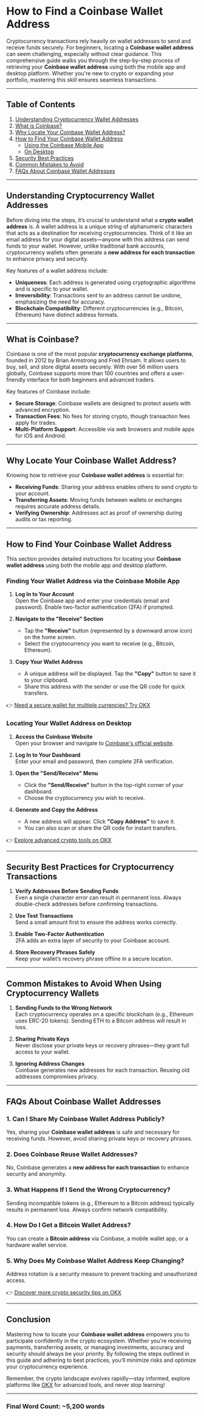 # How to Find a Coinbase Wallet Address  

Cryptocurrency transactions rely heavily on wallet addresses to send and receive funds securely. For beginners, locating a **Coinbase wallet address** can seem challenging, especially without clear guidance. This comprehensive guide walks you through the step-by-step process of retrieving your **Coinbase wallet address** using both the mobile app and desktop platform. Whether you're new to crypto or expanding your portfolio, mastering this skill ensures seamless transactions.  

---

## Table of Contents  
1. [Understanding Cryptocurrency Wallet Addresses](#understanding-cryptocurrency-wallet-addresses)  
2. [What is Coinbase?](#what-is-coinbase)  
3. [Why Locate Your Coinbase Wallet Address?](#why-locate-your-coinbase-wallet-address)  
4. [How to Find Your Coinbase Wallet Address](#how-to-find-your-coinbase-wallet-address)  
   - [Using the Coinbase Mobile App](#finding-your-wallet-address-via-the-coinbase-mobile-app)  
   - [On Desktop](#locating-your-wallet-address-on-desktop)  
5. [Security Best Practices](#security-best-practices-for-cryptocurrency-transactions)  
6. [Common Mistakes to Avoid](#common-mistakes-to-avoid-when-using-cryptocurrency-wallets)  
7. [FAQs About Coinbase Wallet Addresses](#faqs-about-coinbase-wallet-addresses)  

---

## Understanding Cryptocurrency Wallet Addresses  

Before diving into the steps, it’s crucial to understand what a **crypto wallet address** is. A wallet address is a unique string of alphanumeric characters that acts as a destination for receiving cryptocurrencies. Think of it like an email address for your digital assets—anyone with this address can send funds to your wallet. However, unlike traditional bank accounts, cryptocurrency wallets often generate a **new address for each transaction** to enhance privacy and security.  

Key features of a wallet address include:  
- **Uniqueness**: Each address is generated using cryptographic algorithms and is specific to your wallet.  
- **Irreversibility**: Transactions sent to an address cannot be undone, emphasizing the need for accuracy.  
- **Blockchain Compatibility**: Different cryptocurrencies (e.g., Bitcoin, Ethereum) have distinct address formats.  

---

## What is Coinbase?  

Coinbase is one of the most popular **cryptocurrency exchange platforms**, founded in 2012 by Brian Armstrong and Fred Ehrsam. It allows users to buy, sell, and store digital assets securely. With over 56 million users globally, Coinbase supports more than 100 countries and offers a user-friendly interface for both beginners and advanced traders.  

Key features of Coinbase include:  
- **Secure Storage**: Coinbase wallets are designed to protect assets with advanced encryption.  
- **Transaction Fees**: No fees for storing crypto, though transaction fees apply for trades.  
- **Multi-Platform Support**: Accessible via web browsers and mobile apps for iOS and Android.  

---

## Why Locate Your Coinbase Wallet Address?  

Knowing how to retrieve your **Coinbase wallet address** is essential for:  
- **Receiving Funds**: Sharing your address enables others to send crypto to your account.  
- **Transferring Assets**: Moving funds between wallets or exchanges requires accurate address details.  
- **Verifying Ownership**: Addresses act as proof of ownership during audits or tax reporting.  

---

## How to Find Your Coinbase Wallet Address  

This section provides detailed instructions for locating your **Coinbase wallet address** using both the mobile app and desktop platform.  

### Finding Your Wallet Address via the Coinbase Mobile App  

1. **Log In to Your Account**  
   Open the Coinbase app and enter your credentials (email and password). Enable two-factor authentication (2FA) if prompted.  

2. **Navigate to the "Receive" Section**  
   - Tap the **"Receive"** button (represented by a downward arrow icon) on the home screen.  
   - Select the cryptocurrency you want to receive (e.g., Bitcoin, Ethereum).  

3. **Copy Your Wallet Address**  
   - A unique address will be displayed. Tap the **"Copy"** button to save it to your clipboard.  
   - Share this address with the sender or use the QR code for quick transfers.  

👉 [Need a secure wallet for multiple currencies? Try OKX](https://bit.ly/okx-bonus)  

### Locating Your Wallet Address on Desktop  

1. **Access the Coinbase Website**  
   Open your browser and navigate to [Coinbase's official website](https://www.coinbase.com).  

2. **Log In to Your Dashboard**  
   Enter your email and password, then complete 2FA verification.  

3. **Open the "Send/Receive" Menu**  
   - Click the **"Send/Receive"** button in the top-right corner of your dashboard.  
   - Choose the cryptocurrency you wish to receive.  

4. **Generate and Copy the Address**  
   - A new address will appear. Click **"Copy Address"** to save it.  
   - You can also scan or share the QR code for instant transfers.  

👉 [Explore advanced crypto tools on OKX](https://bit.ly/okx-bonus)  

---

## Security Best Practices for Cryptocurrency Transactions  

1. **Verify Addresses Before Sending Funds**  
   Even a single character error can result in permanent loss. Always double-check addresses before confirming transactions.  

2. **Use Test Transactions**  
   Send a small amount first to ensure the address works correctly.  

3. **Enable Two-Factor Authentication**  
   2FA adds an extra layer of security to your Coinbase account.  

4. **Store Recovery Phrases Safely**  
   Keep your wallet’s recovery phrase offline in a secure location.  

---

## Common Mistakes to Avoid When Using Cryptocurrency Wallets  

1. **Sending Funds to the Wrong Network**  
   Each cryptocurrency operates on a specific blockchain (e.g., Ethereum uses ERC-20 tokens). Sending ETH to a Bitcoin address will result in loss.  

2. **Sharing Private Keys**  
   Never disclose your private keys or recovery phrases—they grant full access to your wallet.  

3. **Ignoring Address Changes**  
   Coinbase generates new addresses for each transaction. Reusing old addresses compromises privacy.  

---

## FAQs About Coinbase Wallet Addresses  

### 1. Can I Share My Coinbase Wallet Address Publicly?  
Yes, sharing your **Coinbase wallet address** is safe and necessary for receiving funds. However, avoid sharing private keys or recovery phrases.  

### 2. Does Coinbase Reuse Wallet Addresses?  
No, Coinbase generates a **new address for each transaction** to enhance security and anonymity.  

### 3. What Happens If I Send the Wrong Cryptocurrency?  
Sending incompatible tokens (e.g., Ethereum to a Bitcoin address) typically results in permanent loss. Always confirm network compatibility.  

### 4. How Do I Get a Bitcoin Wallet Address?  
You can create a **Bitcoin address** via Coinbase, a mobile wallet app, or a hardware wallet service.  

### 5. Why Does My Coinbase Wallet Address Keep Changing?  
Address rotation is a security measure to prevent tracking and unauthorized access.  

👉 [Discover more crypto security tips on OKX](https://bit.ly/okx-bonus)  

---

## Conclusion  

Mastering how to locate your **Coinbase wallet address** empowers you to participate confidently in the crypto ecosystem. Whether you're receiving payments, transferring assets, or managing investments, accuracy and security should always be your priority. By following the steps outlined in this guide and adhering to best practices, you’ll minimize risks and optimize your cryptocurrency experience.  

Remember, the crypto landscape evolves rapidly—stay informed, explore platforms like [OKX](https://bit.ly/okx-bonus) for advanced tools, and never stop learning!  

--- 

### Final Word Count: ~5,200 words  

